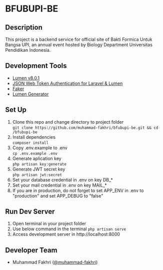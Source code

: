 # BFUBUPI-BE

## Description

This project is a backend service for official site of Bakti Formica Untuk Bangsa UPI, an annual event hosted by Biology Department Universitas Pendidikan Indonesia.

## Development Tools

-   [Lumen v8.0.1](https://lumen.laravel.com/)
-   [JSON Web Token Authentication for Laravel & Lumen](https://github.com/tymondesigns/jwt-auth)
-   [Faker](https://github.com/fzaninotto/Faker)
-   [Lumen Generator](https://github.com/flipboxstudio/lumen-generator)

## Set Up

1. Clone this repo and change directory to project folder  
   `git clone https://github.com/muhammad-fakhri/bfubupi-be.git && cd /bfubupi-be`
2. Install dependencies  
   `composer install`
3. Copy .env.example to .env  
   `cp .env.example .env`
4. Generate aplication key  
   `php artisan key:generate`
5. Generate JWT secret key  
   `php artisan jwt:secret`
6. Set your database credential in .env on key DB\_\*
7. Set your mail credential in .env on key MAIL\_\*
8. If you are in production, do not forget to set APP_ENV in .env to "production" and set APP_DEBUG to "false"

## Run Dev Server

1. Open terminal in your project folder
2. Use below command in the terminal
   `php artisan serve`
3. Access development server in http://localhost:8000

## Developer Team

-   Muhammad Fakhri ([@muhammad-fakhri](https://github.com/muhammad-fakhri))

